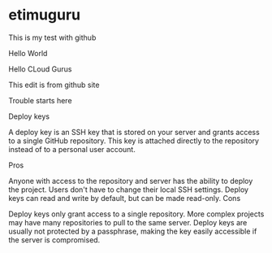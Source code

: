 # etimuguru
This is my test with github

Hello World

Hello CLoud Gurus

This edit is from github site

Trouble starts here

Deploy keys

A deploy key is an SSH key that is stored on your server and grants access to a single GitHub repository. This key is attached directly to the repository instead of to a personal user account.

Pros

Anyone with access to the repository and server has the ability to deploy the project.
Users don't have to change their local SSH settings.
Deploy keys can read and write by default, but can be made read-only.
Cons

Deploy keys only grant access to a single repository. More complex projects may have many repositories to pull to the same server.
Deploy keys are usually not protected by a passphrase, making the key easily accessible if the server is compromised.

